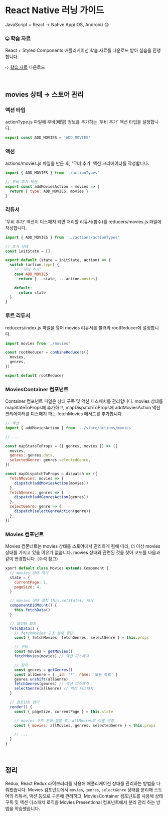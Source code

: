 # React Native 러닝 가이드

JavaScript + React → Native App(iOS, Android) 😍

### 🤐 학습 자료

React + Styled Components 애플리케이션 학습 자료를 다운로드 받아 실습을 진행합니다.

➪ [학습 자료](https://github.com/yamoo9/react-native/archive/redux-02-ex.zip) 다운로드

<br>

## movies 상태 → 스토어 관리

### 액션 타입

actionType.js 파일에 무비(배열) 정보를 추가하는 '무비 추가' 액션 타입을 설정합니다.

```js
export const ADD_MOVIES = 'ADD_MOVIES'
```

### 액션

actions/movies.js 파일을 만든 후, '무비 추가' 액션 크리에이터를 작성합니다.

```js
import { ADD_MOVIES } from './actionTypes'

// 무비 추가 액션
export const addMoviesAction = movies => {
  return { type: ADD_MOVIES, movies }
}
```

### 리듀서

'무비 추가' 액션이 디스패치 되면 처리할 리듀서(함수)를 reducers/movies.js 파일에 작성합니다.

```js
import { ADD_MOVIES } from '../actions/actionTypes'

// 초기 상태
const initState = []

export default (state = initState, action) => {
  switch (action.type) {
    // '무비 추가'
    case ADD_MOVIES:
      return [...state, ...action.movies]

    default:
      return state
  }
}
```

### 루트 리듀서

reducers/index.js 파일을 열어 movies 리듀서를 불러와 rootReducer에 설정합니다.

```js
import movies from './movies'

const rootReducer = combineReducers({
  movies,
  genres,
})

export default rootReducer
```

### MoviesContainer 컴포넌트

Container 컴포넌트 파일은 상태 구독 및 액션 디스패치를 관리합니다.
movies 상태를 mapStateToProps에 추가하고,
mapDispatchToProps에 addMoviesAction 액션 크리에이터를 디스패치 하는 fetchMovies 메서드를 추가합니다.

```jsx
// 액션
import { addMoviesAction } from '../store/actions/movies'

// ...

const mapStateToProps = ({ genres, movies }) => ({
  movies,
  genres: genres.data,
  selectedGenre: genres.selectedGenre,
})

const mapDispatchToProps = dispatch => ({
  fetchMovies: movies => {
    dispatch(addMoviesAction(movies))
  },
  fetchGenres: genres => {
    dispatch(addGenresAction(genres))
  },
  selectGenre: genre => {
    dispatch(selectGenreAction(genre))
  },
})
```

### Movies 컴포넌트

Movies 컴폰너트는 movies 상태를 스토어에서 관리하게 됨에 따라,
더 이상 movies 상태를 가지고 있을 이유가 없습니다. movies 상태와 관련된 것을 찾아
코드를 다음과 같이 변경합니다. (주석 참고)

```jsx
xport default class Movies extends Component {
  // movies 상태 제거
  state = {
    currentPage: 1,
    pageSize: 4,
  }

  // movies 상태 설정 this.setState() 제거
  componentDidMount() {
    this.fetchData()
  }

  // 데이터 패치
  fetchData() {
    // fetchMovies 구조 분해 할당
    const { fetchMovies, fetchGenres, selectGenre } = this.props

    // 무비
    const movies = getMovies()
    fetchMovies(movies) // 액션 디스패치

    // 장르
    const genres = getGenres()
    const allGenre = { _id: '*', name: '모든 장르' }
    genres.unshift(allGenre)
    fetchGenres(genres) // 액션 디스패치
    selectGenre(allGenre) // 액션 디스패치
  }

  // 컴포넌트 렌더
  render() {
    const { pageSize, currentPage } = this.state

    // movies 구조 분해 할당 후, allMovies로 이름 변경
    const { movies: allMovies, genres, selectedGenre } = this.props

    // ...
  }
}
```

<br>

## 정리

Redux, React Redux 라이브러리를 사용해 애플리케이션 상태를 관리하는 방법을 다뤄봤습니다.
Movies 컴포넌트에서 `movies`, `genres`, `selectGenre` 상태를 분리해 스토어의
리듀서, 액션 등으로 구분해 관리하고, MoviesContainer 컴포넌트를 사용해 상태 구독 및
액션 디스패치 로직을 Movies Presentional 컴포넌트에서 분리 관리 하는 방법을 학습했습니다.
